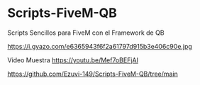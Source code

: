 # Scripts-FiveM-QB
Scripts Sencillos para FiveM con el Framework de QB

https://i.gyazo.com/e6365943f6f2a61797d915b3e406c90e.jpg

Video Muestra
https://youtu.be/Mef7oBEFjAI


https://github.com/Ezuvi-149/Scripts-FiveM-QB/tree/main
